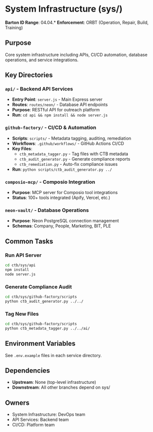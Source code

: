 # System Infrastructure (sys/)

**Barton ID Range**: 04.04.*
**Enforcement**: ORBT (Operation, Repair, Build, Training)

## Purpose
Core system infrastructure including APIs, CI/CD automation, database operations, and service integrations.

## Key Directories

### `api/` - Backend API Services
- **Entry Point**: `server.js` - Main Express server
- **Routes**: `routes/neon/` - Database API endpoints
- **Purpose**: RESTful API for outreach platform
- **Run**: `cd api && npm install && node server.js`

### `github-factory/` - CI/CD & Automation
- **Scripts**: `scripts/` - Metadata tagging, auditing, remediation
- **Workflows**: `.github/workflows/` - GitHub Actions CI/CD
- **Key Files**:
  - `ctb_metadata_tagger.py` - Tag files with CTB metadata
  - `ctb_audit_generator.py` - Generate compliance reports
  - `ctb_remediation.py` - Auto-fix compliance issues
- **Run**: `python scripts/ctb_audit_generator.py ../`

### `composio-mcp/` - Composio Integration
- **Purpose**: MCP server for Composio tool integrations
- **Status**: 100+ tools integrated (Apify, Vercel, etc.)

### `neon-vault/` - Database Operations
- **Purpose**: Neon PostgreSQL connection management
- **Schemas**: Company, People, Marketing, BIT, PLE

## Common Tasks

### Run API Server
```bash
cd ctb/sys/api
npm install
node server.js
```

### Generate Compliance Audit
```bash
cd ctb/sys/github-factory/scripts
python ctb_audit_generator.py ../../
```

### Tag New Files
```bash
cd ctb/sys/github-factory/scripts
python ctb_metadata_tagger.py ../../ai/
```

## Environment Variables
See `.env.example` files in each service directory.

## Dependencies
- **Upstream**: None (top-level infrastructure)
- **Downstream**: All other branches depend on sys/

## Owners
- System Infrastructure: DevOps team
- API Services: Backend team
- CI/CD: Platform team
